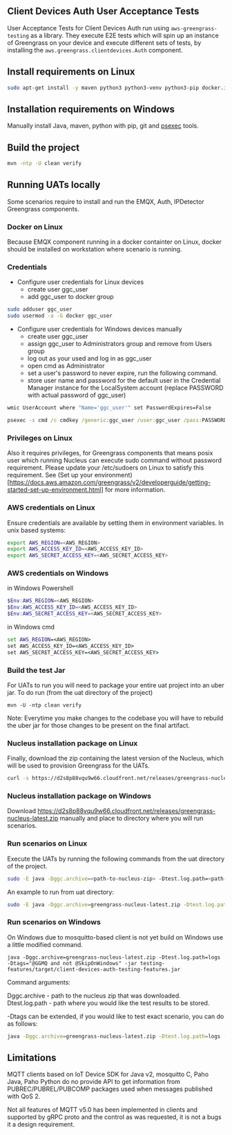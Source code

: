 ## Client Devices Auth User Acceptance Tests
User Acceptance Tests for Client Devices Auth run using `aws-greengrass-testing` as a library.
They execute E2E tests which will spin up an instance of Greengrass on your device and execute different sets of tests, 
by installing the `aws.greengrass.clientdevices.Auth` component.

## Install requirements on Linux
```bash
sudo apt-get install -y maven python3 python3-venv python3-pip docker.io
```

## Installation requirements on Windows
Manually install Java, maven, python with pip, git and [psexec](https://learn.microsoft.com/en-us/sysinternals/downloads/psexec) tools.

## Build the project
```bash
mvn -ntp -U clean verify
```

## Running UATs locally

Some scenarios require to install and run the EMQX, Auth, IPDetector Greengrass components.

### Docker on Linux
Because EMQX component running in a docker containter on Linux, docker should be installed on workstation where scenario is running.

### Credentials
- Configure user credentials for Linux devices
    - create user ggc_user
    - add ggc_user to docker group

```bash
sudo adduser ggc_user
sudo usermod -a -G docker ggc_user
```

- Configure user credentials for Windows devices manually
    - create user ggc_user
    - assign ggc_user to Administrators group and remove from Users group
    - log out as your used and log in as ggc_user
    - open cmd as Administrator
    - set a user's password to never expire, run the following command.
    - store user name and password for the default user in the Credential Manager instance for the LocalSystem account (replace PASSWORD with actual password of ggc_user)

```cmd
wmic UserAccount where "Name='ggc_user'" set PasswordExpires=False
```

```cmd
psexec -s cmd /c cmdkey /generic:ggc_user /user:ggc_user /pass:PASSWORD
```

### Privileges on Linux
Also it requires privileges, for Greengrass components that means posix user which running Nucleus can execute sudo command without password requirement.
Please update your /etc/sudoers on Linux to satisfy this requirement.
See (Set up your environment)[https://docs.aws.amazon.com/greengrass/v2/developerguide/getting-started-set-up-environment.html] for more information.

### AWS credentials on Linux
Ensure credentials are available by setting them in environment variables. In unix based systems:

```bash
export AWS_REGION=<AWS_REGION>
export AWS_ACCESS_KEY_ID=<AWS_ACCESS_KEY_ID>
export AWS_SECRET_ACCESS_KEY=<AWS_SECRET_ACCESS_KEY>
```

### AWS credentials on Windows
in Windows Powershell

```powershell
$Env:AWS_REGION=<AWS_REGION>
$Env:AWS_ACCESS_KEY_ID=<AWS_ACCESS_KEY_ID>
$Env:AWS_SECRET_ACCESS_KEY=<AWS_SECRET_ACCESS_KEY>
```

in Windows cmd
```cmd
set AWS_REGION=<AWS_REGION>
set AWS_ACCESS_KEY_ID=<AWS_ACCESS_KEY_ID>
set AWS_SECRET_ACCESS_KEY=<AWS_SECRET_ACCESS_KEY>
```


### Build the test Jar
For UATs to run you will need to package your entire uat project into an uber jar. To do run (from the uat directory of the project)

```
mvn -U -ntp clean verify
```

Note: Everytime you make changes to the codebase you will have to rebuild the uber jar for those changes to be present on the final artifact.

### Nucleus installation package on Linux
Finally, download the zip containing the latest version of the Nucleus, which will be used to provision Greengrass for the UATs.

```bash
curl -s https://d2s8p88vqu9w66.cloudfront.net/releases/greengrass-nucleus-latest.zip > greengrass-nucleus-latest.zip
```

### Nucleus installation package on Windows
Download https://d2s8p88vqu9w66.cloudfront.net/releases/greengrass-nucleus-latest.zip manually and place to directory where you will run scenarios.


### Run scenarios on Linux
Execute the UATs by running the following commands from the uat directory of the project.

```bash
sudo -E java -Dggc.archive=<path-to-nucleus-zip> -Dtest.log.path=<path-to-test-results-folder> -Dtags=GGMQ -jar <path-to-test-jar>
```
An example to run from uat directory:
```bash
sudo -E java -Dggc.archive=greengrass-nucleus-latest.zip -Dtest.log.path=logs -Dtags="GGMQ" -jar testing-features/target/client-devices-auth-testing-features.jar
```

### Run scenarios on Windows
On Windows due to mosquitto-based client is not yet build on Windows use a little modified command.
```
java -Dggc.archive=greengrass-nucleus-latest.zip -Dtest.log.path=logs -Dtags="@GGMQ and not @SkipOnWindows" -jar testing-features/target/client-devices-auth-testing-features.jar
```

Command arguments:

Dggc.archive - path to the nucleus zip that was downloaded.  
Dtest.log.path - path where you would like the test results to be stored.  


-Dtags can be extended, if you would like to test exact scenario, you can do as follows:

```bash
java -Dggc.archive=greengrass-nucleus-latest.zip -Dtest.log.path=logs -Dtags="@GGMQ-1-T1 and @sdk-java and @mqtt3" -jar testing-features/target/client-devices-auth-testing-features.jar
```


## Limitations
MQTT clients based on IoT Device SDK for Java v2, mosquitto C, Paho Java, Paho Python do no provide API to get information from PUBREC/PUBREL/PUBCOMP packages used when messages published with QoS 2.

Not all features of MQTT v5.0 has been implemented in clients and supported by gRPC proto and the control as was requested, it is not a bugs it a design requirement.
